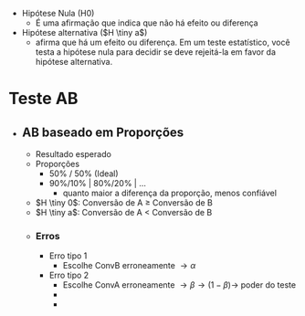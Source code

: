 - Hipótese Nula (H0) 
	- É uma afirmação que indica que não há efeito ou diferença
- Hipótese alternativa ($H \tiny a$)
	- afirma que há um efeito ou diferença. Em um teste estatístico, você testa a hipótese nula para decidir se deve rejeitá-la em favor da hipótese alternativa.

# Teste AB
- ## AB baseado em Proporções
	- Resultado esperado
	- Proporções 
		- 50% / 50% (Ideal)
		- 90%/10% | 80%/20% | ... 
			- quanto maior a diferença da proporção, menos confiável
	- $H \tiny 0$: Conversão de A $\geq$ Conversão de B
	- $H \tiny a$: Conversão de A $<$ Conversão de B
	- ### Erros
		- Erro tipo 1 
			- Escolhe ConvB erroneamente $\rightarrow \alpha$
		- Erro tipo 2
			- Escolhe ConvA erroneamente $\rightarrow \beta \rightarrow (1 - \beta)\rightarrow$ poder do teste
			- 
			- 